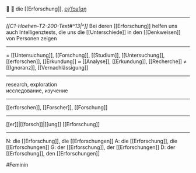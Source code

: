 🔬 🔴 die [[Erforschung]], [ɛɐ̯ˈfɔʁʃʊŋ](https://youglish.com/pronounce/Erforschung/german)

---
*[[C1-Hoehen-T2-200-Text#^13|^]]* Bei deren [[Erforschung]] helfen uns auch Intelligenztests, die uns die [[Unterschiede]] in den [[Denkweisen]] von Personen zeigen

---
= [[Untersuchung]], [[Forschung]], [[Studium]], [[Untersuchung]], [[erforschen]], [[Erkundung]]
≈ [[Analyse]], [[Erkundung]], [[Recherche]]
≠ [[Ignoranz]], [[Vernachlässigung]]

---
research, exploration  
исследование, изучение

---
[[erforschen]], [[Forscher]], [[Forschung]]

---
[[er]]|[[forsch]]|[[ung]]
[[Erforschung]]


---
N: die [[Erforschung]], die [[Erforschungen]]
A: die [[Erforschung]], die [[Erforschungen]]
G: der [[Erforschung]], der [[Erforschungen]]
D: der [[Erforschung]], den [[Erforschungen]]

#Feminin 